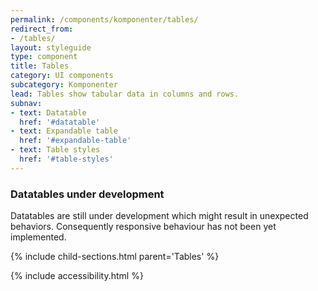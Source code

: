 ```yaml
---
permalink: /components/komponenter/tables/
redirect_from:
- /tables/
layout: styleguide
type: component
title: Tables
category: UI components
subcategory: Komponenter
lead: Tables show tabular data in columns and rows.
subnav:
- text: Datatable
  href: '#datatable'
- text: Expandable table
  href: '#expandable-table'
- text: Table styles
  href: '#table-styles'
---
```


<div class="alert alert-warning alert--show-icon mb-5" role="alert">
    <div class="alert-body">
        <h3 class="alert-heading">Datatables under development</h3>
        <p class="alert-text">Datatables are still under development which might result in unexpected behaviors. Consequently responsive behaviour has not been yet implemented. </p>
    </div>
</div>


{% include child-sections.html parent='Tables' %}

{% include accessibility.html %}
